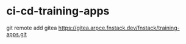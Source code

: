 # ci-cd-training-apps

git remote add gitea https://gitea.arpce.fnstack.dev/fnstack/training-apps.git